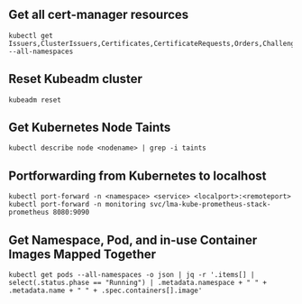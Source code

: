 ## Get all cert-manager resources

```Shell
kubectl get Issuers,ClusterIssuers,Certificates,CertificateRequests,Orders,Challenges --all-namespaces
```

## Reset Kubeadm cluster

```Shell
kubeadm reset
```

## Get Kubernetes Node Taints

```Shell
kubectl describe node <nodename> | grep -i taints
```

## Portforwarding from Kubernetes to localhost

```Shell
kubectl port-forward -n <namespace> <service> <localport>:<remoteport>
kubectl port-forward -n monitoring svc/lma-kube-prometheus-stack-prometheus 8080:9090
```

## Get Namespace, Pod, and in-use Container Images Mapped Together

```Shell
kubectl get pods --all-namespaces -o json | jq -r '.items[] | select(.status.phase == "Running") | .metadata.namespace + " " + .metadata.name + " " + .spec.containers[].image'
```